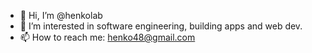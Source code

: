 - 👋 Hi, I’m @henkolab
- 👀 I’m interested in software engineering, building apps and web dev.
- 📫 How to reach me: henko48@gmail.com

<!---
henkolab/henkolab is a ✨ special ✨ repository because its `README.md` (this file) appears on your GitHub profile.
You can click the Preview link to take a look at your changes.
--->

